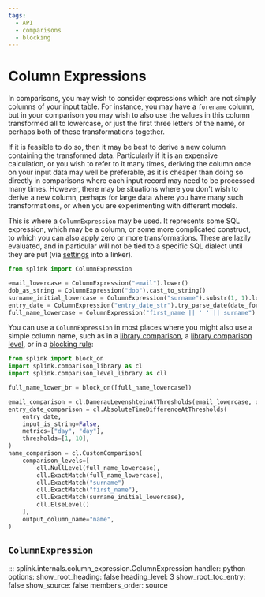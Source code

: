 ```yaml
---
tags:
  - API
  - comparisons
  - blocking
---
```


# Column Expressions

In comparisons, you may wish to consider expressions which are not simply columns of your input table.
For instance, you may have a `forename` column, but in your comparison you may wish to also use the values in this column transformed all to lowercase, or just the first three letters of the name, or perhaps both of these transformations together.

If it is feasible to do so, then it may be best to derive a new column containing the transformed data.
Particularly if it is an expensive calculation, or you wish to refer to it many times, deriving the column once on your input data may well be preferable, as it is cheaper than doing so directly in comparisons where each input record may need to be processed many times.
However, there may be situations where you don't wish to derive a new column, perhaps for large data where you have many such transformations, or when you are experimenting with different models.

This is where a `ColumnExpression` may be used. It represents some SQL expression, which may be a column, or some more complicated construct,
to which you can also apply zero or more transformations. These are lazily evaluated, and in particular will not be tied to a specific SQL dialect until they are put (via [settings](./settings_dict_guide.md) into a linker).

```py
from splink import ColumnExpression

email_lowercase = ColumnExpression("email").lower()
dob_as_string = ColumnExpression("dob").cast_to_string()
surname_initial_lowercase = ColumnExpression("surname").substr(1, 1).lower()
entry_date = ColumnExpression("entry_date_str").try_parse_date(date_format="YYYY-MM-DD")
full_name_lowercase = ColumnExpression("first_name || ' ' || surname").lower()
```

You can use a `ColumnExpression` in most places where you might also use a simple column name, such as in a [library comparison](./comparison_library.md), a [library comparison level](./comparison_level_library.md), or in a [blocking rule](./blocking.md):

```py
from splink import block_on
import splink.comparison_library as cl
import splink.comparison_level_library as cll

full_name_lower_br = block_on([full_name_lowercase])

email_comparison = cl.DamerauLevenshteinAtThresholds(email_lowercase, distance_threshold_or_thresholds=[1, 3])
entry_date_comparison = cl.AbsoluteTimeDifferenceAtThresholds(
    entry_date,
    input_is_string=False,
    metrics=["day", "day"],
    thresholds=[1, 10],
)
name_comparison = cl.CustomComparison(
    comparison_levels=[
        cll.NullLevel(full_name_lowercase),
        cll.ExactMatch(full_name_lowercase),
        cll.ExactMatch("surname")
        cll.ExactMatch("first_name"),
        cll.ExactMatch(surname_initial_lowercase),
        cll.ElseLevel()
    ],
    output_column_name="name",
)
```


## `ColumnExpression`

::: splink.internals.column_expression.ColumnExpression
    handler: python
    options:
      show_root_heading: false
      heading_level: 3
      show_root_toc_entry: false
      show_source: false
      members_order: source
